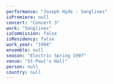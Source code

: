 ```yaml
---
performance: "Joseph Hyde - Songlines"
isPremiere: null
concert: "Concert 3"
work: "Songlines"
isCommission: false
isResidency: false
work_year: "1994"
ensemble: null
season: "Electric Spring 1997"
venue: "St-Paul's Hall"
person: null
country: null
---
```


